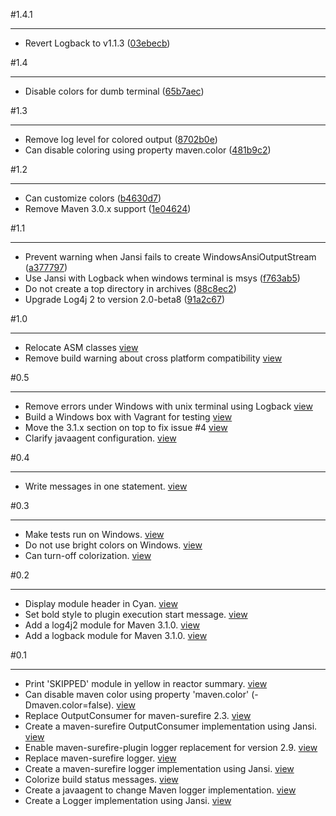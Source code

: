 #1.4.1
***

- Revert Logback to v1.1.3 ([03ebecb](http://github.com/jcgay/maven-color/commit/03ebecb7bdc8a9ab696612821758e39065b2c02d))

#1.4
***

- Disable colors for dumb terminal ([65b7aec](http://github.com/jcgay/maven-color/commit/65b7aeced35b39f6236ac931beb3bddf3c6d4cc1))

#1.3
***

- Remove log level for colored output ([8702b0e](http://github.com/jcgay/maven-color/commit/8702b0eccd8c04f77ffc7f0269b25c19cccd9c7a))
- Can disable coloring using property maven.color ([481b9c2](http://github.com/jcgay/maven-color/commit/481b9c2f53000ddee3b2296cad210580718739b8))

#1.2
***

- Can customize colors ([b4630d7](http://github.com/jcgay/maven-color/commit/b4630d74f29ee31230fc0eb2c64edcc4c7907e94))
- Remove Maven 3.0.x support ([1e04624](http://github.com/jcgay/maven-color/commit/1e0462444fcb9032ff82d8709c4e26e287ca6f27))

#1.1
***

- Prevent warning when Jansi fails to create WindowsAnsiOutputStream ([a377797](http://github.com/jcgay/maven-color/commit/a3777977f493a9f9ce85501ab957a3812ebc5b17))
- Use Jansi with Logback when windows terminal is msys ([f763ab5](http://github.com/jcgay/maven-color/commit/f763ab52ecdb6fb8882769a1a5106c89b4dcbe2e))
- Do not create a top directory in archives ([88c8ec2](http://github.com/jcgay/maven-color/commit/88c8ec2e54303d58d7895b0b8394545ebbdab3f7))
- Upgrade Log4j 2 to version 2.0-beta8 ([91a2c67](http://github.com/jcgay/maven-color/commit/91a2c673a19356ad3daf5529de969f81a7022b13))

#1.0
***

- Relocate ASM classes [view](http://github.com/jcgay/maven-color/commit/781157375e84fb8994a477a955c55854408c8a61)
- Remove build warning about cross platform compatibility [view](http://github.com/jcgay/maven-color/commit/6159f0cdc10bca11da36607038502db194fd3e06)

#0.5
***

- Remove errors under Windows with unix terminal using Logback [view](http://github.com/jcgay/maven-color/commit/db91a163d7eb1ec6b9232bbf0913c9e21dc96934)  
- Build a Windows box with Vagrant for testing [view](http://github.com/jcgay/maven-color/commit/36b75763617504b7e38ce9522802a9e0d3e549ef)  
- Move the 3.1.x section on top to fix issue #4 [view](http://github.com/jcgay/maven-color/commit/be1770826543e07afa5d4b05786814d0bb066695)  
- Clarify javaagent configuration. [view](http://github.com/jcgay/maven-color/commit/1ba3db7ecd9cc9f033301160acd8cac4bc393fcd)  

#0.4
***

- Write messages in one statement. [view](http://github.com/jcgay/maven-color/commit/246b891d62b6dd9e6dbd7b2a6f6c83cc0bb60920)  

#0.3
***

- Make tests run on Windows. [view](http://github.com/jcgay/maven-color/commit/32157ed4163dba74b1e99af2744e037796f1b4d1)  
- Do not use bright colors on Windows. [view](http://github.com/jcgay/maven-color/commit/2b2cec9150fae0f8a5344bca1466ebb6e542040b)  
- Can turn-off colorization. [view](http://github.com/jcgay/maven-color/commit/bf8dd607670ad4f6914ffd78939e7d20cc7fa080)  

#0.2
***

- Display module header in Cyan. [view](http://github.com/jcgay/maven-color/commit/d5d2258726ce5267c19dd19a6eb7bae56162a880)  
- Set bold style to plugin execution start message. [view](http://github.com/jcgay/maven-color/commit/2bffa403a591933d5ebd12360fd3726e8c78c834)  
- Add a log4j2 module for Maven 3.1.0. [view](http://github.com/jcgay/maven-color/commit/62694e32c0f3a9bf46c0a0483e787c9b73495359)  
- Add a logback module for Maven 3.1.0. [view](http://github.com/jcgay/maven-color/commit/72ed124cf9d384cfc9fba433d96c8722fd005b61)  

#0.1
***

- Print 'SKIPPED' module in yellow in reactor summary. [view](http://github.com/jcgay/maven-color/commit/b1a487167a1c90e1f9b413b10a97473a77210eb9)  
- Can disable maven color using property 'maven.color' (-Dmaven.color=false). [view](http://github.com/jcgay/maven-color/commit/b45e5a2b654858f6b180a97f61e3b45dc58184ed)  
- Replace OutputConsumer for maven-surefire 2.3. [view](http://github.com/jcgay/maven-color/commit/4ae3fc815b0ab015436aeec8147a07811ddf0cb0)  
- Create a maven-surefire OutputConsumer implementation using Jansi. [view](http://github.com/jcgay/maven-color/commit/deac04573a6106c6ff8aeaf0b140bbc8770a0e3e)  
- Enable maven-surefire-plugin logger replacement for version 2.9. [view](http://github.com/jcgay/maven-color/commit/f967e821030ca3ea802c11e019e6de865a02efc9)  
- Replace maven-surefire logger. [view](http://github.com/jcgay/maven-color/commit/32ee47d9e7b948b1e807f813b355f8e283bf11a2)  
- Create a maven-surefire logger implementation using Jansi. [view](http://github.com/jcgay/maven-color/commit/7c98bb52cc605fa8c3e43057df9d4a48804e046a)  
- Colorize build status messages. [view](http://github.com/jcgay/maven-color/commit/6e9656350f5fe5e2d101f3ebf9cae8b7f5ec0cb2)  
- Create a javaagent to change Maven logger implementation. [view](http://github.com/jcgay/maven-color/commit/269effdf63e9bfe2d9d58da71b96e3c9b2eae7bf)    
- Create a Logger implementation using Jansi. [view](http://github.com/jcgay/maven-color/commit/ae2fe10d03f571d2599c9fef227fe34cec95b641)  